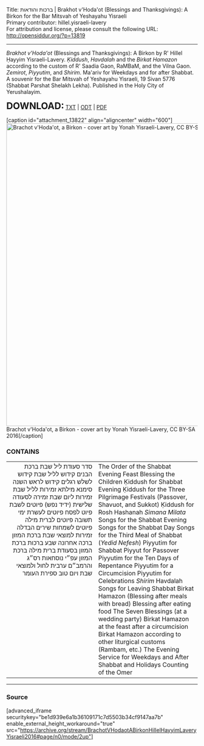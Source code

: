 <html>
<head></head>
<body>
Title: ברכות והודאות | Brakhot v'Hoda'ot (Blessings and Thanksgivings): A Birkon for the Bar Mitsvah of Yeshayahu Yisraeli<br />
Primary contributor: hillel.yisraeli-lavery<br />
For attribution and license, please consult the following URL: <a href="http://opensiddur.org/?p=13819">http://opensiddur.org/?p=13819</a>
<p />
<hr />

<em>Brakhot v'Hoda'ot</em> (Blessings and Thanksgivings): A Birkon by R' Hillel Ḥayyim Yisraeli-Lavery. <em>Ḳiddush</em>, <em>Havdalah</em> and the <em>Birkat Hamazon</em> according to the custom of R' Saadia Gaon, RaMBaM, and the Vilna Gaon. <em>Zemirot</em>, <em>Piyyutim</em>, and <em>Shirim</em>. Ma'ariv for Weekdays and for after Shabbat. A souvenir for the Bar Mitsvah of Yeshayahu Yisraeli, 19 Sivan 5776 (Shabbat Parshat Shelakh Lekha). Published in the Holy City of Yerushalayim.

<strong><span style="font-size: 18pt;">DOWNLOAD:</span></strong> <a href="https://opensiddur.org/wp-content/uploads/2016/06/Brachot-vHodaot-a-Birkon-Hillel-Hayyim-Lavery-Yisraeli-CC-BY-SA-2016.txt">TXT</a> | <a href="https://opensiddur.org/wp-content/uploads/2016/06/Brachot-vHodaot-a-Birkon-Hillel-Hayyim-Lavery-Yisraeli-CC-BY-SA-2016.odt">ODT</a> | <a href="https://opensiddur.org/wp-content/uploads/2016/06/Brachot-vHodaot-a-Birkon-Hillel-Hayyim-Lavery-Yisraeli-CC-BY-SA-2016.pdf">PDF</a>

[caption id="attachment_13822" align="aligncenter" width="600"]<a href="https://opensiddur.org/wp-content/uploads/2016/06/Brachot-vHodaot-a-Birkon-cover-art-Yonah-Yisraeli-Lavery-CC-BY-SA-2016.png"><img src="https://opensiddur.org/wp-content/uploads/2016/06/Brachot-vHodaot-a-Birkon-cover-art-Yonah-Yisraeli-Lavery-CC-BY-SA-2016.png" alt="Brachot v&#039;Hoda&#039;ot, a Birkon - cover art by Yonah Yisraeli-Lavery, CC BY-SA 2016" width="600" height="794" class="size-full wp-image-13822" /></a> Brachot v'Hoda'ot, a Birkon - cover art by Yonah Yisraeli-Lavery, CC BY-SA 2016[/caption]

<h3>CONTAINS</h3>

<table style="margin-left: auto;margin-right: auto;">
<tbody>
<tr><td style="vertical-align:top;" width="46%">
<div class="liturgy" style="text-align: right;"><span lang="he">
סדר סעודת ליל שבת
ברכת הבנים
קידוש לליל שבת
קידוש לשלש רגלים
קידוש לראש השנה
סימנא מילתא
זמירות לליל שבת
זמירות ליום שבת
זמירה לסעודה שלישית (ידיד נפש)
פיוטים לשבת
פיוט לפסח
פיוטים לעשרת ימי תשובה
פיוטים לברית מילה
פיוטים לשמחות
שירים
הבדלה
זמירות למוצאי שבת
ברכת המזון
ברכה אחרונה
שבע ברכות
ברכת המזון בסעודת ברית מילה
ברכת המזון עפ״י נוסחאות רס״ג והרמב״ם
ערבית לחול ולמוצאי שבת ויום טוב
ספירת העומר
</span></div></td>

<td style="vertical-align:top;" width="53%"><div class="english">
The Order of the Shabbat Evening Feast
Blessing the Children
Ḳiddush for Shabbat Evening
Ḳiddush for the Three Pilgrimage Festivals (Passover, Shavuot, and Sukkot)
Ḳiddush for Rosh Hashanah
<em>Simana Milata</em>
Songs for the Shabbat Evening
Songs for the Shabbat Day
Songs for the Third Meal of Shabbat (<em>Yedid Nefesh</em>)
Piyyutim for Shabbat
Piyyut for Passover
Piyyutim for the Ten Days of Repentance
Piyyutim for a Circumcision
Piyyutim for Celebrations
<em>Shirim</em> 
Havdalah
Songs for Leaving Shabbat
Birkat Hamazon (Blessing after meals with bread)
Blessing after eating food
The Seven Blessings (at a wedding party)
Birkat Hamazon at the feast after a circumcision
Birkat Hamazon according to other liturgical customs (Rambam, etc.)
The Evening Service for Weekdays and After Shabbat and Holidays
Counting of the Omer
</div></td>
</tr>
</tbody></table>

<hr />

<h3>Source</h3>

[advanced_iframe securitykey="be1d939e6a1b36109171c7d5503b34cf9147aa7b" enable_external_height_workaround="true" src="https://archive.org/stream/BrachotVHodaotABirkonHillelHayyimLaveryYisraeli2016#page/n0/mode/2up"]
</body>
</html>